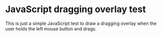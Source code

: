 # JavaScript dragging overlay test

This is just a simple JavaScript test to draw a dragging overlay when the user holds the left mouse button and drags.
